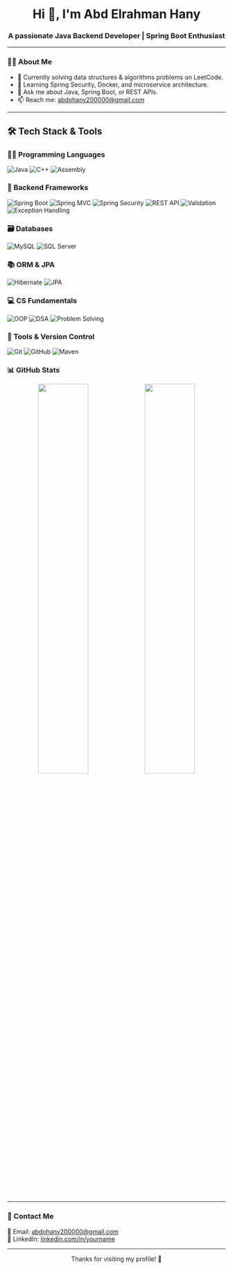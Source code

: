 <h1 align="center">Hi 👋, I'm Abd Elrahman Hany</h1>
<h3 align="center">A passionate Java Backend Developer | Spring Boot Enthusiast</h3>

---

### 🧑‍💻 About Me
- 🔭 Currently solving data structures & algorithms problems on LeetCode.
- 🌱 Learning Spring Security, Docker, and microservice architecture.
- 💬 Ask me about Java, Spring Boot, or REST APIs.
- 📫 Reach me: abdohany200000@gmail.com

---

## 🛠️ Tech Stack & Tools

### 👨‍💻 Programming Languages
![Java](https://img.shields.io/badge/Java-%23ED8B00.svg?style=for-the-badge&logo=java&logoColor=white)
![C++](https://img.shields.io/badge/C++-%2300599C.svg?style=for-the-badge&logo=c%2B%2B&logoColor=white)
![Assembly](https://img.shields.io/badge/Assembly-808080?style=for-the-badge&logoColor=white)

### 🚀 Backend Frameworks
![Spring Boot](https://img.shields.io/badge/Spring_Boot-6DB33F?style=for-the-badge&logo=spring-boot&logoColor=white)
![Spring MVC](https://img.shields.io/badge/Spring_MVC-6DB33F?style=for-the-badge&logo=spring&logoColor=white)
![Spring Security](https://img.shields.io/badge/Spring_Security-4CAF50?style=for-the-badge&logo=spring-security&logoColor=white)
![REST API](https://img.shields.io/badge/REST_API-FF6C37?style=for-the-badge&logo=rest&logoColor=white)
![Validation](https://img.shields.io/badge/Validation-008000?style=for-the-badge)
![Exception Handling](https://img.shields.io/badge/Exception_Handling-DD0031?style=for-the-badge)

### 🗃️ Databases
![MySQL](https://img.shields.io/badge/MySQL-4479A1?style=for-the-badge&logo=mysql&logoColor=white)
![SQL Server](https://img.shields.io/badge/Microsoft_SQL_Server-CC2927?style=for-the-badge&logo=microsoft-sql-server&logoColor=white)

### 📚 ORM & JPA
![Hibernate](https://img.shields.io/badge/Hibernate-59666C?style=for-the-badge&logo=hibernate&logoColor=white)
![JPA](https://img.shields.io/badge/JPA-007396?style=for-the-badge)

### 💻 CS Fundamentals
![OOP](https://img.shields.io/badge/OOP-FF9800?style=for-the-badge)
![DSA](https://img.shields.io/badge/Data_Structures_&_Algorithms-blueviolet?style=for-the-badge)
![Problem Solving](https://img.shields.io/badge/Problem_Solving-1E90FF?style=for-the-badge)

### 🧰 Tools & Version Control
![Git](https://img.shields.io/badge/Git-F05032?style=for-the-badge&logo=git&logoColor=white)
![GitHub](https://img.shields.io/badge/GitHub-181717?style=for-the-badge&logo=github&logoColor=white)
![Maven](https://img.shields.io/badge/Maven-C71A36?style=for-the-badge&logo=apache-maven&logoColor=white)


### 📊 GitHub Stats

<p align="center">
  <img src="https://github-readme-stats.vercel.app/api?username=Abd-Elrahman-hany-Rawash&show_icons=true&theme=tokyonight" width="48%" />
  <img src="https://github-readme-stats.vercel.app/api/top-langs/?username=Abd-Elrahman-hany-Rawash&layout=compact&theme=tokyonight" width="48%" />
</p>

---

### 🔗 Contact Me
📧 Email: [abdohany200000@gmail.com](mailto:abohany200000@gmail.com)  
🔗 LinkedIn: [linkedin.com/in/yourname](https://linkedin.com/in/yourname)

---

<p align="center">Thanks for visiting my profile! 🙏</p>
